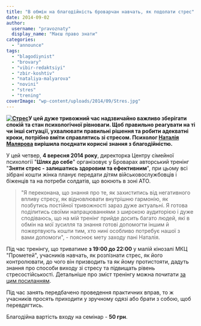 ```yaml
---
title: "В обмін на благодійність броварчан навчать, як подолати стрес"
date: 2014-09-02
author: 
  username: "pravoznaty"
  display_name: "Маєш право знати"
categories: 
  - "announce"
tags: 
  - "blagodiynist"
  - "brovary"
  - "vibir-redaktsiyi"
  - "zbir-koshtiv"
  - "nataliya-malyarova"
  - "novini"
  - "stres"
  - "trening"
coverImage: "wp-content/uploads/2014/09/Stres.jpg"
---
```


**[![Стрес](https://mpz.brovary.org/wp-content/uploads/2014/09/Stres.jpg)](https://mpz.brovary.org/wp-content/uploads/2014/09/Stres.jpg)У цей дуже тривожний час надзвичайно важливо зберігати спокій та стан психологічної рівноваги. Щоб правильно реагувати на ті чи інші ситуації, ухвалювати правильні рішення та робити адекватні кроки, потрібно вміти справлятись зі стресом. Психолог [Наталія Малярова](https://www.facebook.com/profile.php?id=100001593592524) вирішила поєднати корисні знання з благодійністю.**

У цей четвер, **4 вересня 2014 року**, директорка Центру сімейної психології "**Шлях до себе**" організовує у Броварах авторський тренінг "**Зняти стрес - залишатись здоровим та ефективним**", при цьому всі зібрані кошти жінка планує передати дітям військовослужбовців і біженців та на потреби солдатів, що воюють в зоні АТО.

> "Я переконана, що знання про те, як захиститись від негативного впливу стресу, як відновлювати внутрішню гармонію, як позбутись постійної тривожності зараз дуже актуальні. Я готова поділитись своїми напрацюваннями з широкою аудиторією і дуже сподіваюсь, що на мій тренінг прийде досить багато людей, які в обмін на мої зусилля та знання готові допомогти іншим й пожертвують кошти тим, хто нині особливо потребує нашої з вами допомоги", - пояснює мету заходу пані Наталія.

Під час тренінгу, що триватиме **з 19:00 до 22:00** у малій кінозалі МКЦ "Прометей", учасників навчать, як розпізнати стрес, як його контролювати, до чого він призводить та як йому протистояти, дадуть знання про способи виходу зі стресу та підвищать рівень стресостійськості. Детальніше про зміст тренінгу можна почитати [за цим посиланням](https://www.psyholog.com.ua/archives/1275).

Під час занять передбачено проведення практичних вправ, то ж учасників просять приходити у зручному одязі або брати з собою, щоб перевдягтись.

Благодійна вартість входу на семінар - **50 грн**.
